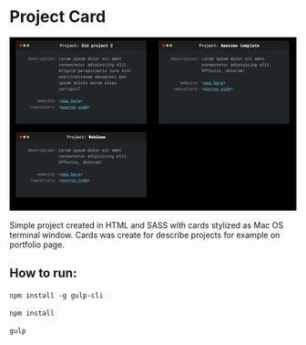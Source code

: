 # Project Card

![card in action](SS/example.png)

Simple project created in HTML and SASS with cards stylized as Mac OS terminal window. Cards was create for describe projects for example on portfolio page.

## How to run:
`npm install -g gulp-cli`

`npm install`

`gulp`
